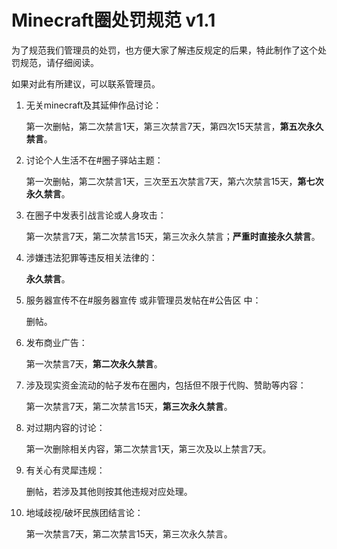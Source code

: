 # Minecraft圈处罚规范 v1.1

为了规范我们管理员的处罚，也方便大家了解违反规定的后果，特此制作了这个处罚规范，请仔细阅读。

如果对此有所建议，可以联系管理员。

1. 无关minecraft及其延伸作品讨论：

   第一次删帖，第二次禁言1天，第三次禁言7天，第四次15天禁言，**第五次永久禁言**。

2. 讨论个人生活不在#圈子驿站主题：

   第一次删帖，第二次禁言1天，三次至五次禁言7天，第六次禁言15天，**第七次永久禁言**。

3. 在圈子中发表引战言论或人身攻击：

   第一次禁言7天，第二次禁言15天，第三次永久禁言；**严重时直接永久禁言**。

4. 涉嫌违法犯罪等违反相关法律的：

   **永久禁言**。

5. 服务器宣传不在#服务器宣传 或非管理员发帖在#公告区 中：

   删帖。

6. 发布商业广告：

   第一次禁言7天，**第二次永久禁言**。

7. 涉及现实资金流动的帖子发布在圈内，包括但不限于代购、赞助等内容：

   第一次禁言7天，第二次禁言15天，**第三次永久禁言**。

8. 对过期内容的讨论：

   第一次删除相关内容，第二次禁言1天，第三次及以上禁言7天。

9. 有关心有灵犀违规：

   删帖，若涉及其他则按其他违规对应处理。

10. 地域歧视/破坏民族团结言论：

	第一次禁言7天，第二次禁言15天，第三次永久禁言。

